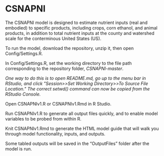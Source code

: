 # CSNAPNI
The CSNAPNI model is designed to estimate nutrient inputs (real and embodied) to specific products, including crops, corn ethanol,
and animal products, in addition to total nutrient inputs at the county and watershed scale for the conterminous United States (US).

To run the model, download the repository, unzip it, then open Config/Settings.R.

In Config/Settings.R, set the working directory to the file path corresponding to the repository folder, *CSNAPNI-master*.

  *One way to do this is to open README.md, go up to the menu bar in RStudio, and click "Session>>Set Working Directory>>To Source File Location." 
The correct setwd() command can now be copied from the RStudio Console.*

Open CSNAPNIv1.R or CSNAPNIv1.Rmd in R Studio.

Run CSNAPNIv1.R to generate all output files quickly, and to enable model variables to be probed from within R.

Knit CSNAPNIv1.Rmd to generate the HTML model guide that will walk you through model functionality, inputs, and outputs.

Some tabled outputs will be saved in the “OutputFiles” folder after the model is run.
